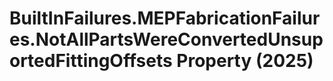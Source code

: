 # BuiltInFailures.MEPFabricationFailures.NotAllPartsWereConvertedUnsuportedFittingOffsets Property (2025)

﻿